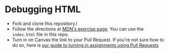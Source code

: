 # Debugging HTML

- Fork and clone this repository.l
- Follow the directions at [MDN's exercise page](https://developer.mozilla.org/en-US/docs/Learn/HTML/Introduction_to_HTML/Debugging_HTML). You can use the `index.html` file in this repo.
- Turn in on Canvas the link to your Pull Request. If you're not sure how to do so, here is [our guide to turning in assignments using Pull Requests](https://github.com/AnnieCannons/intro-to-programming-06-2023/blob/main/git/github-pull-request-guide.md)
